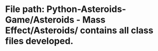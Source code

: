 # File path: Python-Asteroids-Game/Asteroids - Mass Effect/Asteroids/ contains all class files developed.


